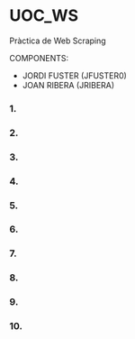 # UOC_WS
Pràctica de Web Scraping


COMPONENTS: 
- JORDI FUSTER (JFUSTER0)
- JOAN RIBERA (JRIBERA)


### 1.
### 2.
### 3.
### 4.
### 5.
### 6.
### 7.
### 8.
### 9.
### 10.
